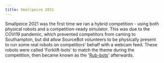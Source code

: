 ```yaml
---
title: Smallpeice 2021
---
```


Smallpeice 2021 was the first time we ran a hybrid competition - using both physical robots and a competition-ready simulator. This was due to the COVI19 pandemic, which prevented competitors from caming to Southampton, but did allow SourceBot volunteers to be physically present to run some real robots on competitors' behalf with a webcam feed.
These robots were called 'Forklift-bots' to match the theme during the competition, then became known as the '[Rub-bots](/docs/kit/outreach/rub-bots)' afterwards.